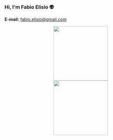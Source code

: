 ### Hi, I'm Fabio Elisio 👽

**E-mail:** fabio.elisio@gmail.com

<div align="center">
  <a href="https://github.com/felisio">
  <img height="180em" src="https://github-readme-stats.vercel.app/api?username=felisio&show_icons=true&theme=dark&include_all_commits=true&count_private=true"/>
  <br/>
  <img height="180em" src="https://github-readme-stats.vercel.app/api/top-langs/?username=felisio&layout=compact&langs_count=7&theme=dark"/>
</div>
